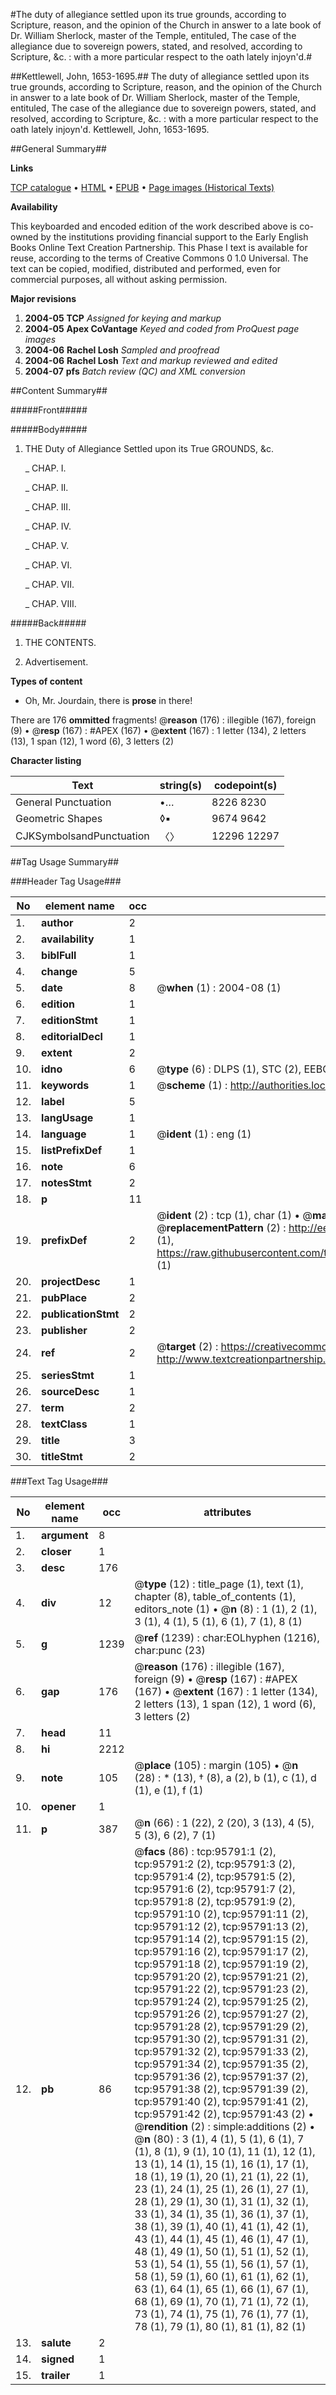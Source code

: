 #The duty of allegiance settled upon its true grounds, according to Scripture, reason, and the opinion of the Church in answer to a late book of Dr. William Sherlock, master of the Temple, entituled, The case of the allegiance due to sovereign powers, stated, and resolved, according to Scripture, &c. : with a more particular respect to the oath lately injoyn'd.#

##Kettlewell, John, 1653-1695.##
The duty of allegiance settled upon its true grounds, according to Scripture, reason, and the opinion of the Church in answer to a late book of Dr. William Sherlock, master of the Temple, entituled, The case of the allegiance due to sovereign powers, stated, and resolved, according to Scripture, &c. : with a more particular respect to the oath lately injoyn'd.
Kettlewell, John, 1653-1695.

##General Summary##

**Links**

[TCP catalogue](http://www.ota.ox.ac.uk/tcp/)  • 
[HTML](http://tei.it.ox.ac.uk/tcp/Texts-HTML/free/A47/A47295.html)  • 
[EPUB](http://tei.it.ox.ac.uk/tcp/Texts-EPUB/free/A47/A47295.epub) • 
[Page images (Historical Texts)](https://data.historicaltexts.jisc.ac.uk/view?pubId=eebo-12937212e&pageId=eebo-12937212e-95791-1)

**Availability**

This keyboarded and encoded edition of the
	       work described above is co-owned by the institutions
	       providing financial support to the Early English Books
	       Online Text Creation Partnership. This Phase I text is
	       available for reuse, according to the terms of Creative
	       Commons 0 1.0 Universal. The text can be copied,
	       modified, distributed and performed, even for
	       commercial purposes, all without asking permission.

**Major revisions**

1. __2004-05__ __TCP__ *Assigned for keying and markup*
1. __2004-05__ __Apex CoVantage__ *Keyed and coded from ProQuest page images*
1. __2004-06__ __Rachel Losh__ *Sampled and proofread*
1. __2004-06__ __Rachel Losh__ *Text and markup reviewed and edited*
1. __2004-07__ __pfs__ *Batch review (QC) and XML conversion*

##Content Summary##

#####Front#####

#####Body#####

1. THE Duty of Allegiance Settled upon its True GROUNDS, &c.

    _ CHAP. I.

    _ CHAP. II.

    _ CHAP. III.

    _ CHAP. IV.

    _ CHAP. V.

    _ CHAP. VI.

    _ CHAP. VII.

    _ CHAP. VIII.

#####Back#####

1. THE CONTENTS.

1. Advertisement.

**Types of content**

  * Oh, Mr. Jourdain, there is **prose** in there!

There are 176 **ommitted** fragments! 
 @__reason__ (176) : illegible (167), foreign (9)  •  @__resp__ (167) : #APEX (167)  •  @__extent__ (167) : 1 letter (134), 2 letters (13), 1 span (12), 1 word (6), 3 letters (2)

**Character listing**


|Text|string(s)|codepoint(s)|
|---|---|---|
|General Punctuation|•…|8226 8230|
|Geometric Shapes|◊▪|9674 9642|
|CJKSymbolsandPunctuation|〈〉|12296 12297|

##Tag Usage Summary##

###Header Tag Usage###

|No|element name|occ|attributes|
|---|---|---|---|
|1.|__author__|2||
|2.|__availability__|1||
|3.|__biblFull__|1||
|4.|__change__|5||
|5.|__date__|8| @__when__ (1) : 2004-08 (1)|
|6.|__edition__|1||
|7.|__editionStmt__|1||
|8.|__editorialDecl__|1||
|9.|__extent__|2||
|10.|__idno__|6| @__type__ (6) : DLPS (1), STC (2), EEBO-CITATION (1), OCLC (1), VID (1)|
|11.|__keywords__|1| @__scheme__ (1) : http://authorities.loc.gov/ (1)|
|12.|__label__|5||
|13.|__langUsage__|1||
|14.|__language__|1| @__ident__ (1) : eng (1)|
|15.|__listPrefixDef__|1||
|16.|__note__|6||
|17.|__notesStmt__|2||
|18.|__p__|11||
|19.|__prefixDef__|2| @__ident__ (2) : tcp (1), char (1)  •  @__matchPattern__ (2) : ([0-9\-]+):([0-9IVX]+) (1), (.+) (1)  •  @__replacementPattern__ (2) : http://eebo.chadwyck.com/downloadtiff?vid=$1&page=$2 (1), https://raw.githubusercontent.com/textcreationpartnership/Texts/master/tcpchars.xml#$1 (1)|
|20.|__projectDesc__|1||
|21.|__pubPlace__|2||
|22.|__publicationStmt__|2||
|23.|__publisher__|2||
|24.|__ref__|2| @__target__ (2) : https://creativecommons.org/publicdomain/zero/1.0/ (1), http://www.textcreationpartnership.org/docs/. (1)|
|25.|__seriesStmt__|1||
|26.|__sourceDesc__|1||
|27.|__term__|2||
|28.|__textClass__|1||
|29.|__title__|3||
|30.|__titleStmt__|2||


###Text Tag Usage###

|No|element name|occ|attributes|
|---|---|---|---|
|1.|__argument__|8||
|2.|__closer__|1||
|3.|__desc__|176||
|4.|__div__|12| @__type__ (12) : title_page (1), text (1), chapter (8), table_of_contents (1), editors_note (1)  •  @__n__ (8) : 1 (1), 2 (1), 3 (1), 4 (1), 5 (1), 6 (1), 7 (1), 8 (1)|
|5.|__g__|1239| @__ref__ (1239) : char:EOLhyphen (1216), char:punc (23)|
|6.|__gap__|176| @__reason__ (176) : illegible (167), foreign (9)  •  @__resp__ (167) : #APEX (167)  •  @__extent__ (167) : 1 letter (134), 2 letters (13), 1 span (12), 1 word (6), 3 letters (2)|
|7.|__head__|11||
|8.|__hi__|2212||
|9.|__note__|105| @__place__ (105) : margin (105)  •  @__n__ (28) : * (13), † (8), a (2), b (1), c (1), d (1), e (1), f (1)|
|10.|__opener__|1||
|11.|__p__|387| @__n__ (66) : 1 (22), 2 (20), 3 (13), 4 (5), 5 (3), 6 (2), 7 (1)|
|12.|__pb__|86| @__facs__ (86) : tcp:95791:1 (2), tcp:95791:2 (2), tcp:95791:3 (2), tcp:95791:4 (2), tcp:95791:5 (2), tcp:95791:6 (2), tcp:95791:7 (2), tcp:95791:8 (2), tcp:95791:9 (2), tcp:95791:10 (2), tcp:95791:11 (2), tcp:95791:12 (2), tcp:95791:13 (2), tcp:95791:14 (2), tcp:95791:15 (2), tcp:95791:16 (2), tcp:95791:17 (2), tcp:95791:18 (2), tcp:95791:19 (2), tcp:95791:20 (2), tcp:95791:21 (2), tcp:95791:22 (2), tcp:95791:23 (2), tcp:95791:24 (2), tcp:95791:25 (2), tcp:95791:26 (2), tcp:95791:27 (2), tcp:95791:28 (2), tcp:95791:29 (2), tcp:95791:30 (2), tcp:95791:31 (2), tcp:95791:32 (2), tcp:95791:33 (2), tcp:95791:34 (2), tcp:95791:35 (2), tcp:95791:36 (2), tcp:95791:37 (2), tcp:95791:38 (2), tcp:95791:39 (2), tcp:95791:40 (2), tcp:95791:41 (2), tcp:95791:42 (2), tcp:95791:43 (2)  •  @__rendition__ (2) : simple:additions (2)  •  @__n__ (80) : 3 (1), 4 (1), 5 (1), 6 (1), 7 (1), 8 (1), 9 (1), 10 (1), 11 (1), 12 (1), 13 (1), 14 (1), 15 (1), 16 (1), 17 (1), 18 (1), 19 (1), 20 (1), 21 (1), 22 (1), 23 (1), 24 (1), 25 (1), 26 (1), 27 (1), 28 (1), 29 (1), 30 (1), 31 (1), 32 (1), 33 (1), 34 (1), 35 (1), 36 (1), 37 (1), 38 (1), 39 (1), 40 (1), 41 (1), 42 (1), 43 (1), 44 (1), 45 (1), 46 (1), 47 (1), 48 (1), 49 (1), 50 (1), 51 (1), 52 (1), 53 (1), 54 (1), 55 (1), 56 (1), 57 (1), 58 (1), 59 (1), 60 (1), 61 (1), 62 (1), 63 (1), 64 (1), 65 (1), 66 (1), 67 (1), 68 (1), 69 (1), 70 (1), 71 (1), 72 (1), 73 (1), 74 (1), 75 (1), 76 (1), 77 (1), 78 (1), 79 (1), 80 (1), 81 (1), 82 (1)|
|13.|__salute__|2||
|14.|__signed__|1||
|15.|__trailer__|1||
